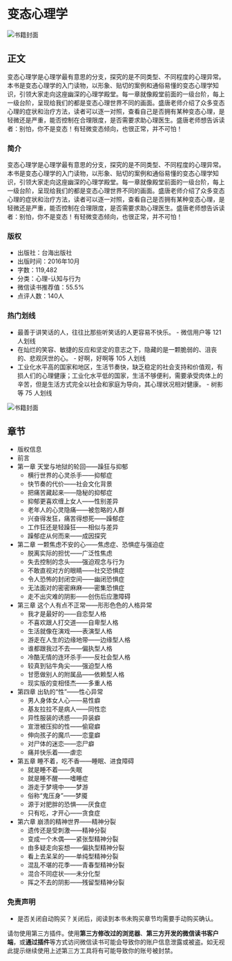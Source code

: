 # 变态心理学

![书籍封面](https://cdn.weread.qq.com/weread/cover/70/YueWen_858786/t6_YueWen_858786.jpg)

## 正文

变态心理学是心理学最有意思的分支，探究的是不同类型、不同程度的心理异常。本书是变态心理学的入门读物，以形象、贴切的案例和通俗易懂的变态心理学知识，引领大家走向这座幽深的心理学殿堂。每一章就像殿堂前面的一级台阶，每上一级台阶，呈现给我们的都是变态心理世界不同的画面。盛唐老师介绍了众多变态心理的症状和治疗方法，读者可以逐一对照，查看自己是否拥有某种变态心理，是轻微还是严重，能否控制在合理限度，是否需要求助心理医生。盛唐老师想告诉读者：别怕，你不是变态！有轻微变态倾向，也很正常，并不可怕！

### 简介

变态心理学是心理学最有意思的分支，探究的是不同类型、不同程度的心理异常。本书是变态心理学的入门读物，以形象、贴切的案例和通俗易懂的变态心理学知识，引领大家走向这座幽深的心理学殿堂。每一章就像殿堂前面的一级台阶，每上一级台阶，呈现给我们的都是变态心理世界不同的画面。盛唐老师介绍了众多变态心理的症状和治疗方法，读者可以逐一对照，查看自己是否拥有某种变态心理，是轻微还是严重，能否控制在合理限度，是否需要求助心理医生。盛唐老师想告诉读者：别怕，你不是变态！有轻微变态倾向，也很正常，并不可怕！

### 版权

- 出版社：台海出版社
- 出版时间：2016年10月
- 字数：119,482
- 分类：心理-认知与行为
- 微信读书推荐值：55.5%
- 点评人数：140人

### 热门划线

- 最善于讲笑话的人，往往比那些听笑话的人更容易不快乐。 - 微信用户等 121 人划线
- 在灿烂的笑容、敏捷的反应和坚定的意志之下，隐藏的是一颗脆弱的、沮丧的、悲观厌世的心。 - 好啊，好啊等 105 人划线
- 工业化水平高的国家和地区，生活节奏快，缺乏稳定的社会支持和价值观，有损人们的心理健康；工业化水平低的国家，生活不够便利，需要承受肉体上的辛苦，但是生活方式完全以社会和家庭为导向，其心理状况相对健康。 - 树影等 75 人划线

![书籍封面](https://cdn.weread.qq.com/weread/cover/70/YueWen_858786/t6_YueWen_858786.jpg)

## 章节

- 版权信息
- 前言
- 第一章 天堂与地狱的轮回——躁狂与抑郁
  - 横行世界的心灵杀手——抑郁症
  - 快节奏的代价——社会文化背景
  - 把痛苦藏起来——隐秘的抑郁症
  - 抑郁更喜欢缠上女人——性别差异
  - 老年人的心灵隐痛——被忽略的人群
  - 兴奋得发狂，痛苦得想死——躁郁症
  - 工作狂还是轻躁狂——相似与差异
  - 躁郁症从何而来——成因探究
- 第二章 一颗焦虑不安的心——焦虑症、恐惧症与强迫症
  - 脱离实际的担忧——广泛性焦虑
  - 失去控制的念头——强迫观念与行为
  - 不敢直视对方的眼睛——社交恐惧症
  - 令人恐怖的封闭空间——幽闭恐惧症
  - 无法面对的密密麻麻——密集恐惧症
  - 走不出灾难的阴影——创伤后应激障碍
- 第三章 这个人有点不正常——形形色色的人格异常
  - 我才是最好的——自恋型人格
  - 不喜欢跟人打交道——自卑型人格
  - 生活就像在演戏——表演型人格
  - 游走在人生的边缘地带——边缘型人格
  - 谁都跟我过不去——偏执型人格
  - 冷酷无情的连环杀手——反社会型人格
  - 较真到钻牛角尖——强迫型人格
  - 甘愿做别人的附属品——依赖型人格
  - 现实版的变相怪杰——多重人格
- 第四章 出轨的“性”——性心异常
  - 男人身体女人心——易性癖
  - 基友拉拉不是病人——同性恋
  - 异性服装的诱惑——异装癖
  - 宣泄被压抑的性——偷窥癖
  - 伸向孩子的魔爪——恋童癖
  - 对尸体的迷恋——恋尸癖
  - 痛并快乐着——虐恋
- 第五章 睡不着，吃不香——睡眠、进食障碍
  - 就是睡不着——失眠
  - 就是睡不醒——嗜睡症
  - 游走于梦境中——梦游
  - 俗称“鬼压身”——梦魇
  - 源于对肥胖的恐惧——厌食症
  - 只有吃，才开心——贪食症
- 第六章 崩溃的精神世界——精神分裂
  - 遗传还是受刺激——精神分裂
  - 变成一个木偶——紧张型精神分裂
  - 由多疑走向妄想——偏执型精神分裂
  - 看上去呆呆的——单纯型精神分裂
  - 混乱不堪的花季——青春型精神分裂
  - 混合不同症状——未分化型
  - 挥之不去的阴影——残留型精神分裂

### 免责声明

- 是否关闭自动购买？关闭后，阅读到本书未购买章节均需要手动购买确认。

请勿使用第三方插件。使用**第三方修改过的浏览器**、**第三方开发的微信读书客户端**，或**通过插件**等方式访问微信读书可能会导致你的账户信息泄露或被盗。如无视此提示继续使用上述第三方工具将有可能导致你的账号被封禁。
<!-- tcd_original_link https://weread.qq.com/web/bookDetail/0ef323a05d1aa20ef8ecc6c -->
